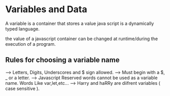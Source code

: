 
# Variables and Data

A variable is a container that stores a value
java script is a dynamically typed language.

the value of a javascript container can be changed at runtime/during the execution of a program.

## Rules for choosing a variable name

--> Letters, Digits, Underscores and $ sign allowed.
--> Must begin with a $, _ or a letter.
--> Javascript Reserved words cannot be used as a variable name. Words Like var,let,etc... 
--> Harry and haRRy are diifrent variables ( case sensitive ).